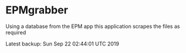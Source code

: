 # EPMgrabber
Using a database from the EPM app this application scrapes the files as required


Latest backup: Sun Sep 22 02:44:01 UTC 2019
